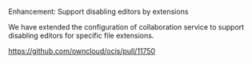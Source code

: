 Enhancement: Support disabling editors by extensions

We have extended the configuration of collaboration service to support disabling editors for specific file extensions.

https://github.com/owncloud/ocis/pull/11750
